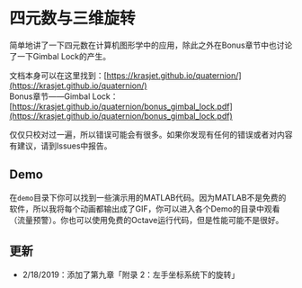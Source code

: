 # 四元数与三维旋转

简单地讲了一下四元数在计算机图形学中的应用，除此之外在Bonus章节中也讨论了一下Gimbal Lock的产生。

文档本身可以在这里找到：[https://krasjet.github.io/quaternion/](https://krasjet.github.io/quaternion/)  
Bonus章节——Gimbal Lock：[https://krasjet.github.io/quaternion/bonus_gimbal_lock.pdf](https://krasjet.github.io/quaternion/bonus_gimbal_lock.pdf)

仅仅只校对过一遍，所以错误可能会有很多。如果你发现有任何的错误或者对内容有建议，请到Issues中报告。

## Demo

在`demo`目录下你可以找到一些演示用的MATLAB代码。因为MATLAB不是免费的软件，所以我将每个动画都输出成了GIF，你可以进入各个Demo的目录中观看（流量预警）。你也可以使用免费的Octave运行代码，但是性能可能不是很好。

## 更新

 - 2/18/2019：添加了第九章「附录 2：左手坐标系统下的旋转」